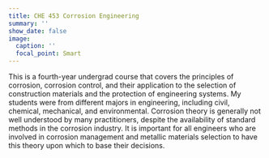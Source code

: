```yaml
---
title: CHE 453 Corrosion Engineering
summary: ''
show_date: false
image:
  caption: ''
  focal_point: Smart
---
```

This is a fourth-year undergrad course that covers the principles of corrosion, corrosion control, and their application to the selection of construction materials and the protection of engineering systems. My students were from different majors in engineering, including civil, chemical, mechanical, and environmental. Corrosion theory is generally not well understood by many practitioners, despite the availability of standard methods in the corrosion industry. It is important for all engineers who are involved in corrosion management and metallic materials selection to have this theory upon which to base their decisions.
